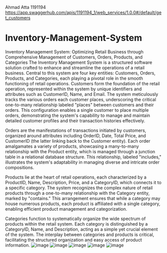 Ahmad Atta 
1191194
https://app.swaggerhub.com/apis/1191194_1/web_services/1.0.0#/default/get_customers
# Inventory-Management-System
Inventory Management System: Optimizing Retail Business through Comprehensive Management of Customers, Orders, Products, and Categories
The Inventory Management System is a structured software solution crafted to enhance and streamline the operations of a retail business. Central to this system are four key entities: Customers, Orders, Products, and Categories, each playing a pivotal role in the smooth functioning of retail operations.
Customers form the foundation of the retail operation, represented within the system by unique identifiers and attributes such as CustomerID, Name, and Email. The system meticulously tracks the various orders each customer places, underscoring the critical one-to-many relationship labeled "places" between customers and their orders. This configuration enables a single customer to place multiple orders, demonstrating the system's capability to manage and maintain detailed customer profiles and their transaction histories effectively.

Orders are the manifestations of transactions initiated by customers, organized around attributes including OrderID, Date, Total Price, and CustomerID (the latter linking back to the Customer entity). Each order amalgamates a variety of products, showcasing a many-to-many relationship with the Product entity, which is managed through a junction table in a relational database structure. This relationship, labeled "includes," illustrates the system's adaptability in managing diverse and intricate order compositions.

Products lie at the heart of retail operations, each characterized by a ProductID, Name, Description, Price, and a CategoryID, which connects it to a specific category. The system recognizes the complex nature of retail products through a one-to-many relationship with the Category entity, marked by "contains." This arrangement ensures that while a category may house numerous products, each product is affiliated with a single category, enabling efficient product management and categorization.

Categories function to systematically organize the wide spectrum of products within the retail system. Each category is distinguished by a CategoryID, Name, and Description, acting as a simple yet crucial element of the system. The interplay between categories and products is critical, facilitating the structured organization and easy access of product information.
![image](https://github.com/Ahmadyahya254/Inventory-Management-System/assets/119107643/c5e11d45-318e-460a-842f-b35fb9102f6d)
![image](https://github.com/Ahmadyahya254/Inventory-Management-System/assets/119107643/06848e95-aa51-41f4-9f4e-c69b4690be70)
![image](https://github.com/Ahmadyahya254/Inventory-Management-System/assets/119107643/9b721ce7-1e20-472a-b350-2e57ae1525f4)
![image](https://github.com/Ahmadyahya254/Inventory-Management-System/assets/119107643/15346c67-f757-4c6a-bacf-c86c5da73a74)
![image](https://github.com/Ahmadyahya254/Inventory-Management-System/assets/119107643/e3873570-6362-4619-80a3-e636b2b99f91)


